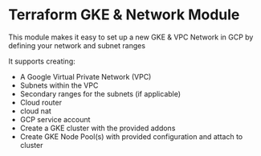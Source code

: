 # Terraform GKE & Network Module

This module makes it easy to set up a new GKE & VPC Network in GCP by defining your network and subnet ranges 

It supports creating:

- A Google Virtual Private Network (VPC)
- Subnets within the VPC
- Secondary ranges for the subnets (if applicable)
- Cloud router
- cloud nat
- GCP service account
- Create a GKE cluster with the provided addons
- Create GKE Node Pool(s) with provided configuration and attach to cluster

